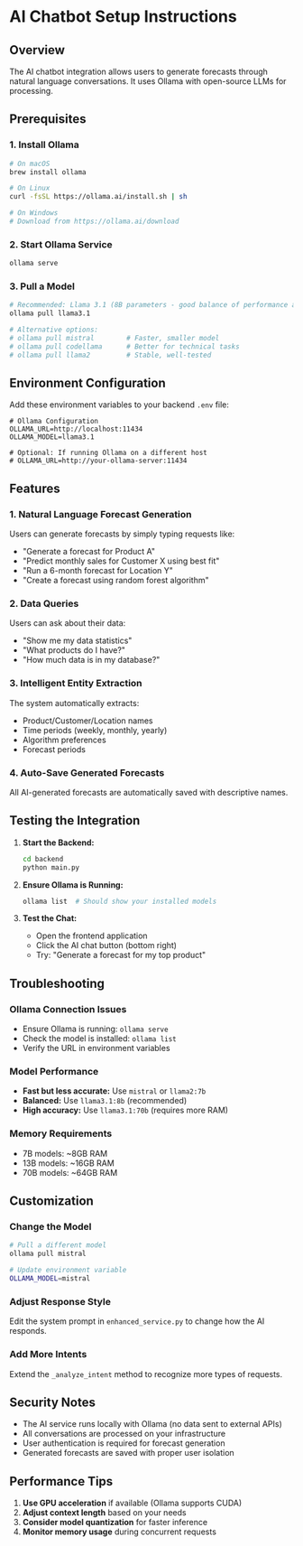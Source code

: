 # AI Chatbot Setup Instructions

## Overview
The AI chatbot integration allows users to generate forecasts through natural language conversations. It uses Ollama with open-source LLMs for processing.

## Prerequisites

### 1. Install Ollama
```bash
# On macOS
brew install ollama

# On Linux
curl -fsSL https://ollama.ai/install.sh | sh

# On Windows
# Download from https://ollama.ai/download
```

### 2. Start Ollama Service
```bash
ollama serve
```

### 3. Pull a Model
```bash
# Recommended: Llama 3.1 (8B parameters - good balance of performance and speed)
ollama pull llama3.1

# Alternative options:
# ollama pull mistral        # Faster, smaller model
# ollama pull codellama      # Better for technical tasks
# ollama pull llama2         # Stable, well-tested
```

## Environment Configuration

Add these environment variables to your backend `.env` file:

```env
# Ollama Configuration
OLLAMA_URL=http://localhost:11434
OLLAMA_MODEL=llama3.1

# Optional: If running Ollama on a different host
# OLLAMA_URL=http://your-ollama-server:11434
```

## Features

### 1. Natural Language Forecast Generation
Users can generate forecasts by simply typing requests like:
- "Generate a forecast for Product A"
- "Predict monthly sales for Customer X using best fit"
- "Run a 6-month forecast for Location Y"
- "Create a forecast using random forest algorithm"

### 2. Data Queries
Users can ask about their data:
- "Show me my data statistics"
- "What products do I have?"
- "How much data is in my database?"

### 3. Intelligent Entity Extraction
The system automatically extracts:
- Product/Customer/Location names
- Time periods (weekly, monthly, yearly)
- Algorithm preferences
- Forecast periods

### 4. Auto-Save Generated Forecasts
All AI-generated forecasts are automatically saved with descriptive names.

## Testing the Integration

1. **Start the Backend:**
   ```bash
   cd backend
   python main.py
   ```

2. **Ensure Ollama is Running:**
   ```bash
   ollama list  # Should show your installed models
   ```

3. **Test the Chat:**
   - Open the frontend application
   - Click the AI chat button (bottom right)
   - Try: "Generate a forecast for my top product"

## Troubleshooting

### Ollama Connection Issues
- Ensure Ollama is running: `ollama serve`
- Check the model is installed: `ollama list`
- Verify the URL in environment variables

### Model Performance
- **Fast but less accurate:** Use `mistral` or `llama2:7b`
- **Balanced:** Use `llama3.1:8b` (recommended)
- **High accuracy:** Use `llama3.1:70b` (requires more RAM)

### Memory Requirements
- 7B models: ~8GB RAM
- 13B models: ~16GB RAM
- 70B models: ~64GB RAM

## Customization

### Change the Model
```bash
# Pull a different model
ollama pull mistral

# Update environment variable
OLLAMA_MODEL=mistral
```

### Adjust Response Style
Edit the system prompt in `enhanced_service.py` to change how the AI responds.

### Add More Intents
Extend the `_analyze_intent` method to recognize more types of requests.

## Security Notes

- The AI service runs locally with Ollama (no data sent to external APIs)
- All conversations are processed on your infrastructure
- User authentication is required for forecast generation
- Generated forecasts are saved with proper user isolation

## Performance Tips

1. **Use GPU acceleration** if available (Ollama supports CUDA)
2. **Adjust context length** based on your needs
3. **Consider model quantization** for faster inference
4. **Monitor memory usage** during concurrent requests